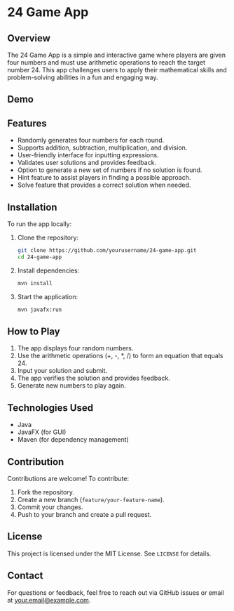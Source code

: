 # 24 Game App

## Overview

The 24 Game App is a simple and interactive game where players are given four numbers and must use arithmetic operations to reach the target number 24. This app challenges users to apply their mathematical skills and problem-solving abilities in a fun and engaging way.

## Demo



## Features

- Randomly generates four numbers for each round.
- Supports addition, subtraction, multiplication, and division.
- User-friendly interface for inputting expressions.
- Validates user solutions and provides feedback.
- Option to generate a new set of numbers if no solution is found.
- Hint feature to assist players in finding a possible approach.
- Solve feature that provides a correct solution when needed.

## Installation

To run the app locally:

1. Clone the repository:
   ```sh
   git clone https://github.com/yourusername/24-game-app.git
   cd 24-game-app
   ```
2. Install dependencies:
   ```sh
   mvn install
   ```
3. Start the application:
   ```sh
   mvn javafx:run
   ```

## How to Play

1. The app displays four random numbers.
2. Use the arithmetic operations (+, -, \*, /) to form an equation that equals 24.
3. Input your solution and submit.
4. The app verifies the solution and provides feedback.
5. Generate new numbers to play again.

## Technologies Used

- Java
- JavaFX (for GUI)
- Maven (for dependency management)

## Contribution

Contributions are welcome! To contribute:

1. Fork the repository.
2. Create a new branch (`feature/your-feature-name`).
3. Commit your changes.
4. Push to your branch and create a pull request.

## License

This project is licensed under the MIT License. See `LICENSE` for details.


## Contact

For questions or feedback, feel free to reach out via GitHub issues or email at [your.email@example.com](mailto\:your.email@example.com).

